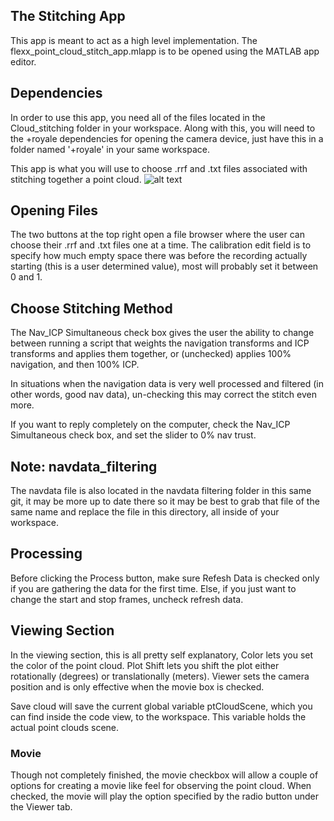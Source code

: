 ## The Stitching App
This app is meant to act as a high level implementation.
The flexx_point_cloud_stitch_app.mlapp is to be opened using the MATLAB app editor. 

## Dependencies 
In order to use this app, you need all of the files located in the Cloud_stitching folder in your workspace. Along with this, you will need to the +royale dependencies for opening the camera device, just have this in a folder named '+royale' in your same workspace. 

This app is what you will use to choose .rrf and .txt files associated with stitching together a point cloud. 
![alt text](https://github.com/cgreen18/Auburn-REU-on-UAVs/blob/master/MATLAB/Cloud_stitching/Stitch_app_pic.PNG "Stitching App")
## Opening Files
The two buttons at the top right open a file browser where the user can choose their .rrf and .txt files one at a time.
The calibration edit field is to specify how much empty space there was before the recording actually starting (this is a user determined value), most will probably set it between 0 and 1.

## Choose Stitching Method
The Nav_ICP Simultaneous check box gives the user the ability to change between running a script that weights the navigation transforms and ICP transforms and applies them together, or (unchecked) applies 100% navigation, and then 100% ICP. 

In situations when the navigation data is very well processed and filtered (in other words, good nav data), un-checking this may correct the stitch even more. 

If you want to reply completely on the computer, check the Nav_ICP Simultaneous check box, and set the slider to 0% nav trust. 

## Note: navdata_filtering 
The navdata file is also located in the navdata filtering folder in this same git, it may be more up to date there so it may be best to grab that file of the same name and replace the file in this directory, all inside of your workspace. 

## Processing 
Before clicking the Process button, make sure Refesh Data is checked only if you are gathering the data for the first time. Else, if you just want to change the start and stop frames, uncheck refresh data. 

## Viewing Section
In the viewing section, this is all pretty self explanatory, Color lets you set the color of the point cloud. Plot Shift lets you shift the plot either rotationally (degrees) or translationally (meters). Viewer sets the camera position and is only effective when the movie box is checked. 

Save cloud will save the current global variable ptCloudScene, which you can find inside the code view, to the workspace. This variable holds the actual point clouds scene. 

### Movie
Though not completely finished, the movie checkbox will allow a couple of options for creating a movie like feel for observing the point cloud. When checked, the movie will play the option specified by the radio button under the Viewer tab. 
